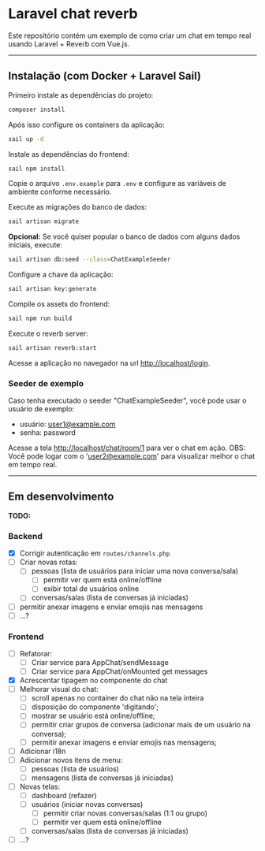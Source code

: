 # Laravel chat reverb
Este repositório contém um exemplo de como criar um chat em tempo real usando Laravel + Reverb com Vue.js.

---
## Instalação (com Docker + Laravel Sail)
Primeiro instale as dependências do projeto:
```bash
composer install
```

Após isso configure os containers da aplicação:
```bash
sail up -d
```

Instale as dependências do frontend:
```bash
sail npm install
```

Copie o arquivo `.env.example` para `.env` e configure as variáveis de ambiente conforme necessário.

Execute as migrações do banco de dados:
```bash
sail artisan migrate
```

**Opcional:** Se você quiser popular o banco de dados com alguns dados iniciais, execute:
```bash
sail artisan db:seed --class=ChatExampleSeeder
```

Configure a chave da aplicação:
```bash
sail artisan key:generate
```

Compile os assets do frontend:
```bash
sail npm run build
```

Execute o reverb server:
```bash
sail artisan reverb:start
```

Acesse a aplicação no navegador na url [http://localhost/login](http://localhost/login).

### Seeder de exemplo
Caso tenha executado o seeder "ChatExampleSeeder", você pode usar o usuário de exemplo:
- usuário: user1@example.com
- senha: password

Acesse a tela [http://localhost/chat/room/1](http://localhost/chat/room/1) para ver o chat em ação.
OBS: Você pode logar com o 'user2@example.com' para visualizar melhor o chat em tempo real.

---
## Em desenvolvimento
**TODO:**
### Backend
- [x] Corrigir autenticação em `routes/channels.php`
- [ ] Criar novas rotas:
    - [ ] pessoas (lista de usuários para iniciar uma nova conversa/sala)
        - [ ] permitir ver quem está online/offline
        - [ ] exibir total de usuários online
    - [ ] conversas/salas (lista de conversas já iniciadas)
- [ ] permitir anexar imagens e enviar emojis nas mensagens
- [ ] ...?

### Frontend
- [ ] Refatorar:
    - [ ] Criar service para AppChat/sendMessage
    - [ ] Criar service para AppChat/onMounted get messages
- [x] Acrescentar tipagem no componente do chat
- [ ] Melhorar visual do chat:
    - [ ] scroll apenas no container do chat não na tela inteira
    - [ ] disposição do componente 'digitando';
    - [ ] mostrar se usuário está online/offline;
    - [ ] permitir criar grupos de conversa (adicionar mais de um usuário na conversa);
    - [ ] permitir anexar imagens e enviar emojis nas mensagens;
- [ ] Adicionar i18n
- [ ] Adicionar novos itens de menu:
    - [ ] pessoas (lista de usuários)
    - [ ] mensagens (lista de conversas já iniciadas)
- [ ] Novas telas:
    - [ ] dashboard (refazer)
    - [ ] usuários (iniciar novas conversas)
        -  [ ] permitir criar novas conversas/salas (1:1 ou grupo)
        -  [ ] permitir ver quem está online/offline
    - [ ] conversas/salas (lista de conversas já iniciadas)
- [ ] ...?
